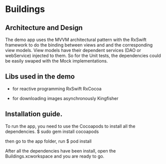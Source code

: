 # Buildings

## Architecture and Design

The demo app uses the MVVM architectural pattern with the RxSwift framework to do the binding between views and and the corresponding view models. View models have their dependent services (DAO or webService) injected to them. So for the Unit tests, the dependencies could be easily swaped with the Mock implementations.


## Libs used in the demo

- for reactive programming
RxSwift
RxCocoa

- for downloading images asynchronously
Kingfisher

## Installation guide.

To run the app, you need to use the Cocoapods to install all the dependencies. $ sudo gem install cocoapods

then go to the app folder, run $ pod install

After all the dependencies have been install, open the Buildings.xcworkspace and you are ready to go.
